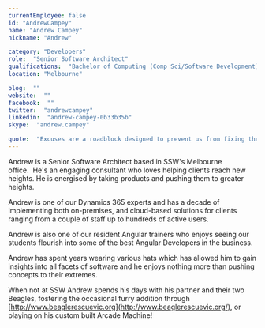 ```yaml
---
currentEmployee: false
id: "AndrewCampey"
name: "Andrew Campey"
nickname: "Andrew"

category: "Developers"
role:  "Senior Software Architect"
qualifications:  "Bachelor of Computing (Comp Sci/Software Development)"
location: "Melbourne"

blog:  ""
website:  ""
facebook:  ""
twitter:  "andrewcampey"
linkedin:  "andrew-campey-0b33b35b"
skype:  "andrew.campey"

quote:  "Excuses are a roadblock designed to prevent us from fixing the underlying issue"
---
```


Andrew is a Senior Software Architect based in SSW's Melbourne office.  He's an engaging consultant who loves helping clients reach new heights. He is energised by taking products and pushing them to greater heights.  

Andrew is one of our Dynamics 365 experts and has a decade of implementing both on-premises, and cloud-based solutions for clients ranging from a couple of staff up to hundreds of active users.  

Andrew is also one of our resident Angular trainers who enjoys seeing our students flourish into some of the best Angular Developers in the business.  

Andrew has spent years wearing various hats which has allowed him to gain insights into all facets of software and he enjoys nothing more than pushing concepts to their extremes.  

When not at SSW Andrew spends his days with his partner and their two Beagles, fostering the occasional furry addition through [http://www.beaglerescuevic.org](http://www.beaglerescuevic.org/), or playing on his custom built Arcade Machine!  